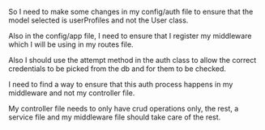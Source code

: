 So I need to make some changes in my config/auth file to ensure that the model selected is userProfiles and not the User class. 

Also in the config/app file, I need to ensure that I register my middleware which I will be using in my routes file. 

Also I should use the attempt method in the auth class to allow the correct credentials to be picked from the db and for them to be checked. 

I need to find a way to ensure that this auth process happens in my middleware and not my controller file.

My controller file needs to only have crud operations only, the rest, a service file and my middleware file should take care of the rest. 